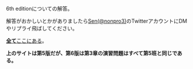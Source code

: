 6th editionについての解答。

解答がおかしいとかがありましたら[Sen(@nonpro3)](https://twitter.com/nonpro3)のTwitterアカウントにDMやリプライ飛ばしてください。

[**全て**ここにある](https://laysakura.github.io/2020/01/19/Patterson-Hennessy-5th-Excersise03/)。

**上のサイトは第5版だが、第6版は第3章の演習問題はすべて第5班と同じである。**

